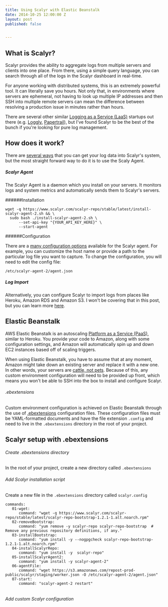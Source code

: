 ```yaml
--- 
title: Using Scalyr with Elastic Beanstalk
date: 2014-10-25 12:00:00 Z
layout: post
published: false


---
```


## What is Scalyr?

Scalyr provides the ability to aggregate logs from multiple servers and clients into one place. From there, using a simple query language, you can search through all of the logs in the Scalyr dashboard in real-time. 

For anyone working with distributed systems, this is an extremely powerful tool. It can literally save you hours. Not only that, in environments where servers are ephemeral, not having to look up multiple IP addresses and then SSH into multiple remote servers can mean the difference between resolving a production issue in minutes rather than hours. 

There are several other similar [Logging as a Service (LaaS)](https://en.wikipedia.org/wiki/Logging_as_a_service) startups out there (e.g. [Loggly](https://www.loggly.com), [Papertrail](https://papertrailapp.com)), but I've found Scalyr to be the best of the bunch if you're looking for pure log management.


## How does it work?

There are [several ways](https://www.scalyr.com/help/data-sources) that you can get your log data into Scalyr's system, but the most straight forward way to do it is to use the Scaly Agent. 

##### Scalyr Agent

The Scalyr Agent is a daemon which you install on your servers. It monitors logs and system metrics and automatically sends them to Scalyr's servers. 

######Installation 

<pre><code data-language="shell">wget -q https://www.scalyr.com/scalyr-repo/stable/latest/install-scalyr-agent-2.sh && \
  sudo bash ./install-scalyr-agent-2.sh \
      --set-api-key "{YOUR_API_KEY_HERE}" \
      --start-agent</code></pre>

######Configuration

There are a [many configuration options](https://www.scalyr.com/help/scalyr-agent#configuration) available for the Scalyr agent. For example, you can customize the host name or provide a path to the particular log file you want to capture. To change the configuration, you will need to edit the config file: 

<pre><code data-language="shell">/etc/scalyr-agent-2/agent.json</code></pre>

<!-- There are a lot of options available. If you are using Elastic Beanstalk, then you most like have two types of servers: web servers and workers, bot of which will be autoscaled independently by Elastic Beanstalk. To make analyzing your logs much easier, I'd highly recommend using custom configuration to set the $tier...
-->


##### Log Import
Alternatively, you can configure Scalyr to import logs from places like Heroku, Amazon RDS and Amazon S3. I won't be covering that in this post, but you can learn more [here](https://www.scalyr.com/help/data-sources).


## Elastic Beanstalk

AWS Elastic Beanstalk is an autoscaling [Platform as a Service (PaaS)](https://en.wikipedia.org/wiki/Platform_as_a_service), similar to Heroku. You provide your code to Amazon, along with some configuration settings, and Amazon will automatically spin up and down EC2 instances based off of scaling triggers.

When using Elastic Beanstalk, you have to assume that at any moment, Amazon might take down an existing server and replace it with a new one. In other words, your servers are [cattle, not pets](http://www.slideshare.net/randybias/pets-vs-cattle-the-elastic-cloud-story). Because of this, any custom environment configuration will need to be provided up front, which means you won't be able to SSH into the box to install and configure Scalyr.

###### .ebextensions

Custom environment configuration is achieved on Elastic Beanstalk through the use of [.ebextensions](http://docs.aws.amazon.com/elasticbeanstalk/latest/dg/ebextensions.html) configuration files. These configuration files must be YAML-formatted documents and have the file extension `.config` and need to live in the `.ebextensions` directory in the root of your project.

## Scalyr setup with .ebextensions

###### Create .ebextensions directory

In the root of your project, create a new directory called `.ebextensions`

###### Add Scalyr installation script

Create a new file in the `.ebextensions` directory called `scalyr.config`

<pre><code data-language="yaml">commands:
   01-wget:
      command: "wget -q https://www.scalyr.com/scalyr-repo/stable/latest/scalyr-repo-bootstrap-1.2.1-1.alt.noarch.rpm"
   02-removeBootstrap:
      command: "yum remove -y scalyr-repo scalyr-repo-bootstrap  # Remove any previous repository definitions, if any."
   03-installBootstrap:
      command: "yum install -y --nogpgcheck scalyr-repo-bootstrap-1.2.1-1.alt.noarch.rpm"
   04-installScalyrRepo:
      command: "yum install -y  scalyr-repo"
   05-installScalyrAgent2:
      command: "yum install -y scalyr-agent-2"
   06-agentFile:
      command: "wget https://s3.amazonaws.com/repost-prod-public/scalyr/staging/worker.json -O /etc/scalyr-agent-2/agent.json"
   07-start:
      command: "scalyr-agent-2 restart"

</code></pre>

###### Add custom Scalyr configuration






